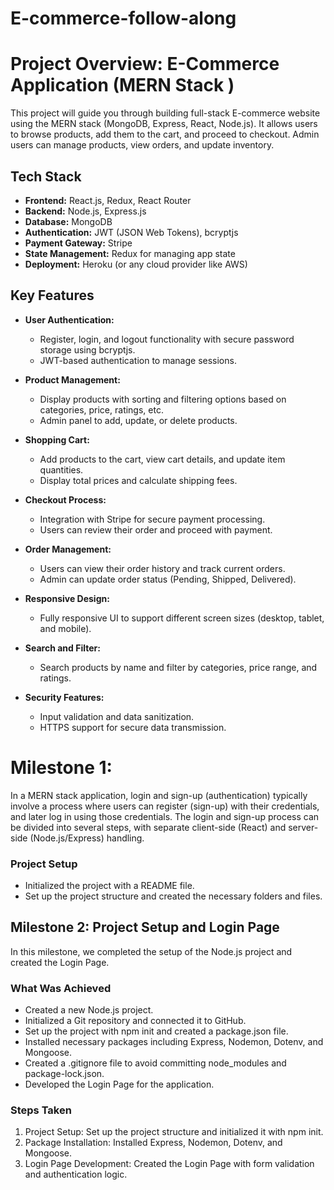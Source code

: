 # E-commerce-follow-along

# Project Overview: E-Commerce Application (MERN Stack )

This project will guide you through building  full-stack E-commerce website  using the MERN stack (MongoDB, Express, React, Node.js). It allows users to browse products, add them to the cart, and proceed to checkout. Admin users can manage products, view orders, and update inventory.

## Tech Stack

- **Frontend:** React.js, Redux, React Router
- **Backend:** Node.js, Express.js
- **Database:** MongoDB
- **Authentication:** JWT (JSON Web Tokens), bcryptjs
- **Payment Gateway:** Stripe
- **State Management:** Redux for managing app state
- **Deployment:** Heroku (or any cloud provider like AWS)

## Key Features

- **User Authentication:** 
  - Register, login, and logout functionality with secure password storage using bcryptjs.
  - JWT-based authentication to manage sessions.
  
- **Product Management:**
  - Display products with sorting and filtering options based on categories, price, ratings, etc.
  - Admin panel to add, update, or delete products.

- **Shopping Cart:**
  - Add products to the cart, view cart details, and update item quantities.
  - Display total prices and calculate shipping fees.

- **Checkout Process:**
  - Integration with Stripe for secure payment processing.
  - Users can review their order and proceed with payment.

- **Order Management:**
  - Users can view their order history and track current orders.
  - Admin can update order status (Pending, Shipped, Delivered).

- **Responsive Design:**
  - Fully responsive UI to support different screen sizes (desktop, tablet, and mobile).

- **Search and Filter:**
  - Search products by name and filter by categories, price range, and ratings.

- **Security Features:**
  - Input validation and data sanitization.
  - HTTPS support for secure data transmission.



# Milestone 1: 

In a MERN stack application, login and sign-up (authentication) typically involve a process where users can register (sign-up) with their credentials, and later log in using those credentials. The login and sign-up process can be divided into several steps, with separate client-side (React) and server-side (Node.js/Express) handling.

### Project Setup
- Initialized the project with a README file.
- Set up the project structure and created the necessary folders and files.

## Milestone 2: Project Setup and Login Page
In this milestone, we completed the setup of the Node.js project and created the Login Page.

### What Was Achieved
- Created a new Node.js project.
- Initialized a Git repository and connected it to GitHub.
- Set up the project with npm init and created a package.json file.
- Installed necessary packages including Express, Nodemon, Dotenv, and Mongoose.
- Created a .gitignore file to avoid committing node_modules and package-lock.json.
- Developed the Login Page for the application.

### Steps Taken
1. Project Setup: Set up the project structure and initialized it with npm init.
2. Package Installation: Installed Express, Nodemon, Dotenv, and Mongoose.
3. Login Page Development: Created the Login Page with form validation and authentication logic.